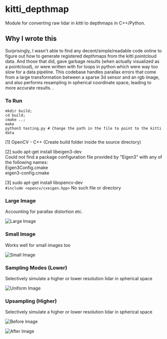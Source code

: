 # kitti_depthmap
Module for converting raw lidar in kitti to depthmaps in C++/Python.

## Why I wrote this
Surprisingly, I wasn't able to find any decent/simple/readable code online to figure out how to generate registered depthmaps from the kitti pointcloud data. And those that did, gave garbage results (when actually visualized as a pointcloud), or were written with for loops in python which were way too slow for a data pipeline. This codebase handles parallax errors that come from a large transformation between a sparse 3d sensor and an rgb image, and also performs resampling in spherical coordinate space, leading to more accurate results.
. 
### To Run
```
mkdir build;
cd build;
cmake ..;
make
python3 testing.py # Change the path in the file to point to the kitti data
```
[1] OpenCV - C++ (Create build folder inside the source directory)

[2] sudo apt-get install libeigen3-dev  
    Could not find a package configuration file provided by "Eigen3" with any of the following names:  
    Eigen3Config.cmake  
    eigen3-config.cmake

[3] sudo apt-get install libopencv-dev   
    `#include <opencv/cxeigen.hpp>` No such file or directory  

### Large Image
Accounting for parallax  distortion etc.

![Large Image](https://github.com/soulslicer/kitti_depthmap/blob/master/large_img.png?raw=true)

### Small Image
Works well for small images too

![Small Image](https://github.com/soulslicer/kitti_depthmap/blob/master/small_img.png?raw=true)

### Sampling Modes (Lower)
Selectively simulate a higher or lower resolution lidar in spherical space

![Uniform Image](https://github.com/soulslicer/kitti_depthmap/blob/master/uniform_img.png?raw=true)

### Upsampling (Higher)
Selectively simulate a higher or lower resolution lidar in spherical space

![Before Image](https://github.com/soulslicer/kitti_depthmap/blob/master/before_upsample.png?raw=true)

![After Image](https://github.com/soulslicer/kitti_depthmap/blob/master/after_upsample.png?raw=true)




